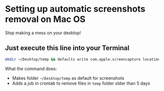 # Setting up automatic screenshots removal on Mac OS
Stop making a mess on your desktop!

## Just execute this line into your Terminal

```bash
mkdir ~/Desktop/temp && defaults write com.apple.screencapture location  ~/Desktop/temp && (crontab -l 2>/dev/null; echo "0 0 * * * /usr/bin/find ~/Desktop/temp -type f -mtime +5 -exec rm -f '{}' +;") | crontab -
```

What the command does:
- Makes folder `~/Desktop/temp` as default for screenshots
- Adds a job in crontab to remove files in `temp` folder older than 5 days
